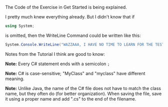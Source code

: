 The Code of the Exercise in Get Started is being explained.

I pretty much knew everything already. But I didn't know that if 
```C#
using System;
```
is omitted, then the WriteLine Command could be written like this:
```C#
System.Console.WriteLine("WAZZAAA, I HAVE NO TIME TO LEARN FOR THE TEST");
```
Notes from the Tutorial I think are good to know:

**Note:** Every C# statement ends with a semicolon `;`

**Note:** C# is case-sensitive; "MyClass" and "myclass" have different meaning.

**Note:** Unlike Java, the name of the C# file does not have to match the class name, but they often do (for better organization). When saving the file, save it using a proper name and add ".cs" to the end of the filename.
